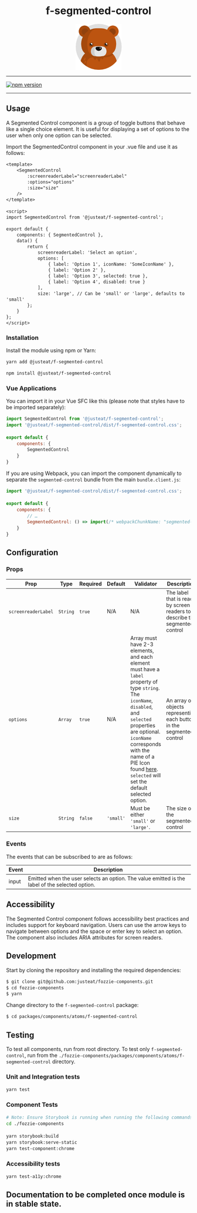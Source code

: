 <div align="center">

# f-segmented-control

<img width="125" alt="Fozzie Bear" src="../../../../bear.png" />

</div>

---

[![npm version](https://badge.fury.io/js/%40justeat%2Ff-segmented-control.svg)](https://badge.fury.io/js/%40justeat%2Ff-segmented-control)

---

## Usage
A Segmented Control component is a group of toggle buttons that behave like a single choice element. It is useful for displaying a set of options to the user when only one option can be selected.


Import the SegmentedControl component in your .vue file and use it as follows:

```
<template>
    <SegmentedControl
        :screenreaderLabel="screenreaderLabel"
        :options="options"
        :size="size"
    />
</template>

<script>
import SegmentedControl from '@justeat/f-segmented-control';

export default {
    components: { SegmentedControl },
    data() {
        return {
            screenreaderLabel: 'Select an option',
            options: [
                { label: 'Option 1', iconName: 'SomeIconName' },
                { label: 'Option 2' },
                { label: 'Option 3', selected: true },
                { label: 'Option 4', disabled: true }
            ],
            size: 'large', // Can be 'small' or 'large', defaults to 'small'
        };
    }
};
</script>

```

### Installation

Install the module using npm or Yarn:

```sh
yarn add @justeat/f-segmented-control
```

```sh
npm install @justeat/f-segmented-control
```



### Vue Applications

You can import it in your Vue SFC like this (please note that styles have to be imported separately):

```js
import SegmentedControl from '@justeat/f-segmented-control';
import '@justeat/f-segmented-control/dist/f-segmented-control.css';

export default {
    components: {
        SegmentedControl
    }
}
```

If you are using Webpack, you can import the component dynamically to separate the `segmented-control` bundle from the main `bundle.client.js`:

```js
import '@justeat/f-segmented-control/dist/f-segmented-control.css';

export default {
    components: {
        // …
        SegmentedControl: () => import(/* webpackChunkName: "segmented-control" */ '@justeat/f-segmented-control')
    }
}
```

## Configuration

### Props

| Prop | Type | Required | Default | Validator | Description |
| --- | --- | --- | --- | --- | --- |
| `screenreaderLabel` | `String` | `true` | N/A | N/A | The label that is read by screen readers to describe the segmented control |
| `options` | `Array` | `true` | N/A | Array must have 2-3 elements, and each element must have a `label` property of type `string`. The `iconName`, `disabled`, and `selected` properties are optional. `iconName` corresponds with the name of a PIE Icon found [here](https://github.com/justeattakeaway/pie/tree/main/packages/tools/pie-icons-vue). `selected` will set the default selected option. | An array of objects representing each button in the segmented control |
| `size` | `String` | `false` | `'small'` | Must be either `'small'` or `'large'`. | The size of the segmented control |



### Events

The events that can be subscribed to are as follows:

| Event | Description |
| ----- | ----------- |
| input | Emitted when the user selects an option. The value emitted is the label of the selected option. |

## Accessibility
The Segmented Control component follows accessibility best practices and includes support for keyboard navigation. Users can use the arrow keys to navigate between options and the space or enter key to select an option. The component also includes ARIA attributes for screen readers.

## Development

Start by cloning the repository and installing the required dependencies:

```sh
$ git clone git@github.com:justeat/fozzie-components.git
$ cd fozzie-components
$ yarn
```

Change directory to the `f-segmented-control` package:

```sh
$ cd packages/components/atoms/f-segmented-control
```

## Testing

To test all components, run from root directory.
To test only `f-segmented-control`, run from the `./fozzie-components/packages/components/atoms/f-segmented-control` directory.

### Unit and Integration tests

```sh
yarn test
```

### Component Tests

```bash
# Note: Ensure Storybook is running when running the following commands
cd ./fozzie-components

yarn storybook:build
yarn storybook:serve-static
yarn test-component:chrome
```

### Accessibility tests
```bash
yarn test-a11y:chrome
```

## Documentation to be completed once module is in stable state.


